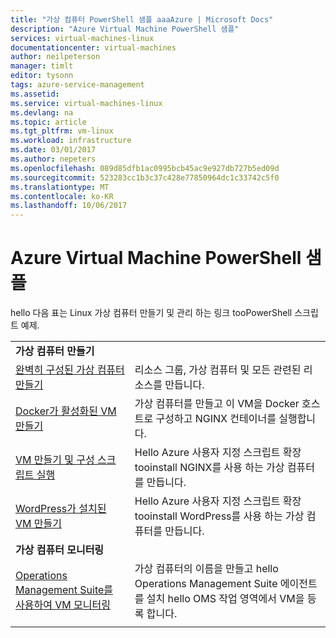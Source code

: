 ```yaml
---
title: "가상 컴퓨터 PowerShell 샘플 aaaAzure | Microsoft Docs"
description: "Azure Virtual Machine PowerShell 샘플"
services: virtual-machines-linux
documentationcenter: virtual-machines
author: neilpeterson
manager: timlt
editor: tysonn
tags: azure-service-management
ms.assetid: 
ms.service: virtual-machines-linux
ms.devlang: na
ms.topic: article
ms.tgt_pltfrm: vm-linux
ms.workload: infrastructure
ms.date: 03/01/2017
ms.author: nepeters
ms.openlocfilehash: 089d85dfb1ac0995bcb45ac9e927db727b5ed09d
ms.sourcegitcommit: 523283cc1b3c37c428e77850964dc1c33742c5f0
ms.translationtype: MT
ms.contentlocale: ko-KR
ms.lasthandoff: 10/06/2017
---
```

# <a name="azure-virtual-machine-powershell-samples"></a>Azure Virtual Machine PowerShell 샘플

hello 다음 표는 Linux 가상 컴퓨터 만들기 및 관리 하는 링크 tooPowerShell 스크립트 예제.

| | |
|---|---|
|**가상 컴퓨터 만들기**||
| [완벽히 구성된 가상 컴퓨터 만들기](./../scripts/virtual-machines-linux-powershell-sample-create-vm.md?toc=%2fpowershell%2fmodule%2ftoc.json) | 리소스 그룹, 가상 컴퓨터 및 모든 관련된 리소스를 만듭니다.|
| [Docker가 활성화된 VM 만들기](./../scripts/virtual-machines-linux-powershell-sample-create-docker-host.md?toc=%2fpowershell%2fmodule%2ftoc.json) | 가상 컴퓨터를 만들고 이 VM을 Docker 호스트로 구성하고 NGINX 컨테이너를 실행합니다. |
| [VM 만들기 및 구성 스크립트 실행](./../scripts/virtual-machines-linux-powershell-sample-create-vm-nginx.md?toc=%2fpowershell%2fmodule%2ftoc.json) | Hello Azure 사용자 지정 스크립트 확장 tooinstall NGINX를 사용 하는 가상 컴퓨터를 만듭니다. |
| [WordPress가 설치된 VM 만들기](./../scripts/virtual-machines-linux-powershell-sample-create-vm-wordpress.md?toc=%2fpowershell%2fmodule%2ftoc.json) | Hello Azure 사용자 지정 스크립트 확장 tooinstall WordPress를 사용 하는 가상 컴퓨터를 만듭니다. |
|**가상 컴퓨터 모니터링**||
| [Operations Management Suite를 사용하여 VM 모니터링](./../scripts/virtual-machines-linux-powershell-sample-create-vm-oms.md?toc=%2fpowershell%2fmodule%2ftoc.json) | 가상 컴퓨터의 이름을 만들고 hello Operations Management Suite 에이전트를 설치 hello OMS 작업 영역에서 VM을 등록 합니다.  |
| | |
